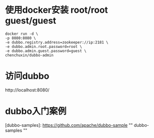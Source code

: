 # 使用docker安装  root/root guest/guest

```
docker run -d \
-p 8080:8080 \
-e dubbo.registry.address=zookeeper://ip:2181 \
-e dubbo.admin.root.password=root \
-e dubbo.admin.guest.password=guest \
chenchuxin/dubbo-admin
```



# 访问dubbo
http://localhost:8080/


# dubbo入门案例

[dubbo-samples]: https://github.com/apache/dubbo-sample	"" dubbo-samples ""

